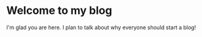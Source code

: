# Welcome to my blog

I'm glad you are here. I plan to talk about why everyone should start a blog!
